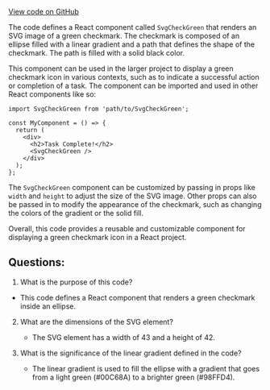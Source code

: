 [View code on GitHub](https://github.com/ergoplatform/ergoweb/components/icons/CheckGreen.js)

The code defines a React component called `SvgCheckGreen` that renders an SVG image of a green checkmark. The checkmark is composed of an ellipse filled with a linear gradient and a path that defines the shape of the checkmark. The path is filled with a solid black color.

This component can be used in the larger project to display a green checkmark icon in various contexts, such as to indicate a successful action or completion of a task. The component can be imported and used in other React components like so:

```
import SvgCheckGreen from 'path/to/SvgCheckGreen';

const MyComponent = () => {
  return (
    <div>
      <h2>Task Complete!</h2>
      <SvgCheckGreen />
    </div>
  );
};
```

The `SvgCheckGreen` component can be customized by passing in props like `width` and `height` to adjust the size of the SVG image. Other props can also be passed in to modify the appearance of the checkmark, such as changing the colors of the gradient or the solid fill.

Overall, this code provides a reusable and customizable component for displaying a green checkmark icon in a React project.
## Questions: 
 1. What is the purpose of this code?
   - This code defines a React component that renders a green checkmark inside an ellipse.

2. What are the dimensions of the SVG element?
   - The SVG element has a width of 43 and a height of 42.

3. What is the significance of the linear gradient defined in the code?
   - The linear gradient is used to fill the ellipse with a gradient that goes from a light green (#00C68A) to a brighter green (#98FFD4).